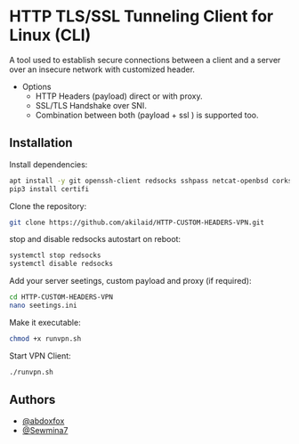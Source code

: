 
# HTTP TLS/SSL Tunneling Client for Linux (CLI)

A tool used to establish secure connections between a client and a server over an insecure network with customized header.
* Options  
  * HTTP Headers (payload) direct or with proxy.
  * SSL/TLS Handshake over SNI.
  * Combination between both (payload + ssl ) is supported too.
## Installation
Install dependencies:
```bash
apt install -y git openssh-client redsocks sshpass netcat-openbsd corkscrew screen python3 python3-pip
pip3 install certifi
```
Clone the repository:
```bash
git clone https://github.com/akilaid/HTTP-CUSTOM-HEADERS-VPN.git
```
stop and disable redsocks autostart on reboot:
```bash
systemctl stop redsocks
systemctl disable redsocks
```
Add your server seetings, custom payload and proxy (if required):
```bash
cd HTTP-CUSTOM-HEADERS-VPN
nano seetings.ini
```
Make it executable:
```bash
chmod +x runvpn.sh
```
Start VPN Client:
```bash
./runvpn.sh
```
## Authors
- [@abdoxfox](https://github.com/abdoxfox)
- [@Sewmina7](https://github.com/Sewmina7)

